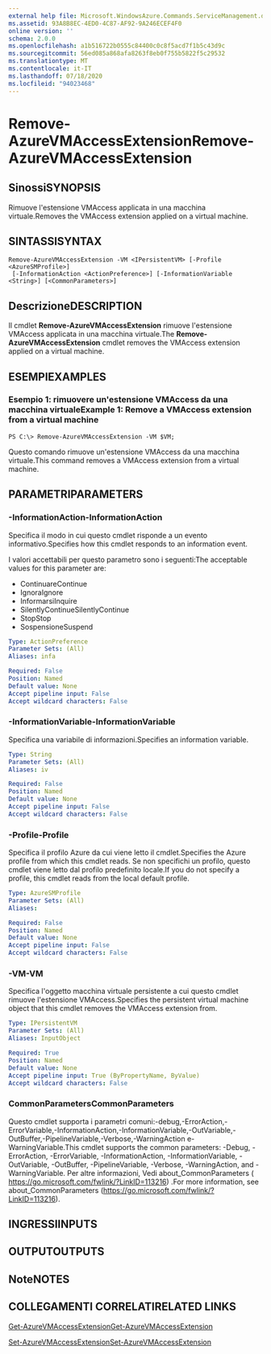 ```yaml
---
external help file: Microsoft.WindowsAzure.Commands.ServiceManagement.dll-Help.xml
ms.assetid: 93A8B8EC-4ED0-4C87-AF92-9A246ECEF4F0
online version: ''
schema: 2.0.0
ms.openlocfilehash: a1b516722b0555c84400c0c8f5acd7f1b5c43d9c
ms.sourcegitcommit: 56ed085a868afa8263f8eb0f755b5822f5c29532
ms.translationtype: MT
ms.contentlocale: it-IT
ms.lasthandoff: 07/18/2020
ms.locfileid: "94023468"
---
```

# <span data-ttu-id="6ecd2-101">Remove-AzureVMAccessExtension</span><span class="sxs-lookup"><span data-stu-id="6ecd2-101">Remove-AzureVMAccessExtension</span></span>

## <span data-ttu-id="6ecd2-102">Sinossi</span><span class="sxs-lookup"><span data-stu-id="6ecd2-102">SYNOPSIS</span></span>
<span data-ttu-id="6ecd2-103">Rimuove l'estensione VMAccess applicata in una macchina virtuale.</span><span class="sxs-lookup"><span data-stu-id="6ecd2-103">Removes the VMAccess extension applied on a virtual machine.</span></span>

## <span data-ttu-id="6ecd2-104">SINTASSI</span><span class="sxs-lookup"><span data-stu-id="6ecd2-104">SYNTAX</span></span>

```
Remove-AzureVMAccessExtension -VM <IPersistentVM> [-Profile <AzureSMProfile>]
 [-InformationAction <ActionPreference>] [-InformationVariable <String>] [<CommonParameters>]
```

## <span data-ttu-id="6ecd2-105">Descrizione</span><span class="sxs-lookup"><span data-stu-id="6ecd2-105">DESCRIPTION</span></span>
<span data-ttu-id="6ecd2-106">Il cmdlet **Remove-AzureVMAccessExtension** rimuove l'estensione VMAccess applicata in una macchina virtuale.</span><span class="sxs-lookup"><span data-stu-id="6ecd2-106">The **Remove-AzureVMAccessExtension** cmdlet removes the VMAccess extension applied on a virtual machine.</span></span>

## <span data-ttu-id="6ecd2-107">ESEMPI</span><span class="sxs-lookup"><span data-stu-id="6ecd2-107">EXAMPLES</span></span>

### <span data-ttu-id="6ecd2-108">Esempio 1: rimuovere un'estensione VMAccess da una macchina virtuale</span><span class="sxs-lookup"><span data-stu-id="6ecd2-108">Example 1: Remove a VMAccess extension from a virtual machine</span></span>
```
PS C:\> Remove-AzureVMAccessExtension -VM $VM;
```

<span data-ttu-id="6ecd2-109">Questo comando rimuove un'estensione VMAccess da una macchina virtuale.</span><span class="sxs-lookup"><span data-stu-id="6ecd2-109">This command removes a VMAccess extension from a virtual machine.</span></span>

## <span data-ttu-id="6ecd2-110">PARAMETRI</span><span class="sxs-lookup"><span data-stu-id="6ecd2-110">PARAMETERS</span></span>

### <span data-ttu-id="6ecd2-111">-InformationAction</span><span class="sxs-lookup"><span data-stu-id="6ecd2-111">-InformationAction</span></span>
<span data-ttu-id="6ecd2-112">Specifica il modo in cui questo cmdlet risponde a un evento informativo.</span><span class="sxs-lookup"><span data-stu-id="6ecd2-112">Specifies how this cmdlet responds to an information event.</span></span>

<span data-ttu-id="6ecd2-113">I valori accettabili per questo parametro sono i seguenti:</span><span class="sxs-lookup"><span data-stu-id="6ecd2-113">The acceptable values for this parameter are:</span></span>

- <span data-ttu-id="6ecd2-114">Continuare</span><span class="sxs-lookup"><span data-stu-id="6ecd2-114">Continue</span></span>
- <span data-ttu-id="6ecd2-115">Ignora</span><span class="sxs-lookup"><span data-stu-id="6ecd2-115">Ignore</span></span>
- <span data-ttu-id="6ecd2-116">Informarsi</span><span class="sxs-lookup"><span data-stu-id="6ecd2-116">Inquire</span></span>
- <span data-ttu-id="6ecd2-117">SilentlyContinue</span><span class="sxs-lookup"><span data-stu-id="6ecd2-117">SilentlyContinue</span></span>
- <span data-ttu-id="6ecd2-118">Stop</span><span class="sxs-lookup"><span data-stu-id="6ecd2-118">Stop</span></span>
- <span data-ttu-id="6ecd2-119">Sospensione</span><span class="sxs-lookup"><span data-stu-id="6ecd2-119">Suspend</span></span>

```yaml
Type: ActionPreference
Parameter Sets: (All)
Aliases: infa

Required: False
Position: Named
Default value: None
Accept pipeline input: False
Accept wildcard characters: False
```

### <span data-ttu-id="6ecd2-120">-InformationVariable</span><span class="sxs-lookup"><span data-stu-id="6ecd2-120">-InformationVariable</span></span>
<span data-ttu-id="6ecd2-121">Specifica una variabile di informazioni.</span><span class="sxs-lookup"><span data-stu-id="6ecd2-121">Specifies an information variable.</span></span>

```yaml
Type: String
Parameter Sets: (All)
Aliases: iv

Required: False
Position: Named
Default value: None
Accept pipeline input: False
Accept wildcard characters: False
```

### <span data-ttu-id="6ecd2-122">-Profile</span><span class="sxs-lookup"><span data-stu-id="6ecd2-122">-Profile</span></span>
<span data-ttu-id="6ecd2-123">Specifica il profilo Azure da cui viene letto il cmdlet.</span><span class="sxs-lookup"><span data-stu-id="6ecd2-123">Specifies the Azure profile from which this cmdlet reads.</span></span>
<span data-ttu-id="6ecd2-124">Se non specifichi un profilo, questo cmdlet viene letto dal profilo predefinito locale.</span><span class="sxs-lookup"><span data-stu-id="6ecd2-124">If you do not specify a profile, this cmdlet reads from the local default profile.</span></span>

```yaml
Type: AzureSMProfile
Parameter Sets: (All)
Aliases: 

Required: False
Position: Named
Default value: None
Accept pipeline input: False
Accept wildcard characters: False
```

### <span data-ttu-id="6ecd2-125">-VM</span><span class="sxs-lookup"><span data-stu-id="6ecd2-125">-VM</span></span>
<span data-ttu-id="6ecd2-126">Specifica l'oggetto macchina virtuale persistente a cui questo cmdlet rimuove l'estensione VMAccess.</span><span class="sxs-lookup"><span data-stu-id="6ecd2-126">Specifies the persistent virtual machine object that this cmdlet removes the VMAccess extension from.</span></span>

```yaml
Type: IPersistentVM
Parameter Sets: (All)
Aliases: InputObject

Required: True
Position: Named
Default value: None
Accept pipeline input: True (ByPropertyName, ByValue)
Accept wildcard characters: False
```

### <span data-ttu-id="6ecd2-127">CommonParameters</span><span class="sxs-lookup"><span data-stu-id="6ecd2-127">CommonParameters</span></span>
<span data-ttu-id="6ecd2-128">Questo cmdlet supporta i parametri comuni:-debug,-ErrorAction,-ErrorVariable,-InformationAction,-InformationVariable,-OutVariable,-OutBuffer,-PipelineVariable,-Verbose,-WarningAction e-WarningVariable.</span><span class="sxs-lookup"><span data-stu-id="6ecd2-128">This cmdlet supports the common parameters: -Debug, -ErrorAction, -ErrorVariable, -InformationAction, -InformationVariable, -OutVariable, -OutBuffer, -PipelineVariable, -Verbose, -WarningAction, and -WarningVariable.</span></span> <span data-ttu-id="6ecd2-129">Per altre informazioni, Vedi about_CommonParameters ( https://go.microsoft.com/fwlink/?LinkID=113216) .</span><span class="sxs-lookup"><span data-stu-id="6ecd2-129">For more information, see about_CommonParameters (https://go.microsoft.com/fwlink/?LinkID=113216).</span></span>

## <span data-ttu-id="6ecd2-130">INGRESSI</span><span class="sxs-lookup"><span data-stu-id="6ecd2-130">INPUTS</span></span>

## <span data-ttu-id="6ecd2-131">OUTPUT</span><span class="sxs-lookup"><span data-stu-id="6ecd2-131">OUTPUTS</span></span>

## <span data-ttu-id="6ecd2-132">Note</span><span class="sxs-lookup"><span data-stu-id="6ecd2-132">NOTES</span></span>

## <span data-ttu-id="6ecd2-133">COLLEGAMENTI CORRELATI</span><span class="sxs-lookup"><span data-stu-id="6ecd2-133">RELATED LINKS</span></span>

[<span data-ttu-id="6ecd2-134">Get-AzureVMAccessExtension</span><span class="sxs-lookup"><span data-stu-id="6ecd2-134">Get-AzureVMAccessExtension</span></span>](./Get-AzureVMAccessExtension.md)

[<span data-ttu-id="6ecd2-135">Set-AzureVMAccessExtension</span><span class="sxs-lookup"><span data-stu-id="6ecd2-135">Set-AzureVMAccessExtension</span></span>](./Set-AzureVMAccessExtension.md)


